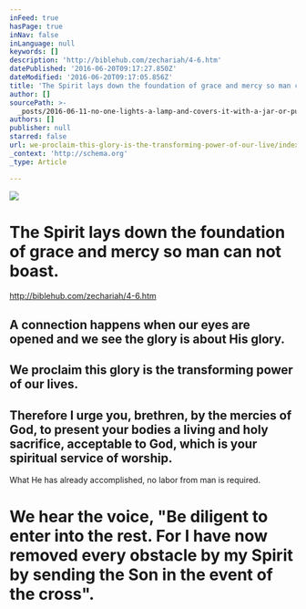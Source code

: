 ```yaml
---
inFeed: true
hasPage: true
inNav: false
inLanguage: null
keywords: []
description: 'http://biblehub.com/zechariah/4-6.htm'
datePublished: '2016-06-20T09:17:27.850Z'
dateModified: '2016-06-20T09:17:05.856Z'
title: 'The Spirit lays down the foundation of grace and mercy so man can not boast. '
author: []
sourcePath: >-
  _posts/2016-06-11-no-one-lights-a-lamp-and-covers-it-with-a-jar-or-puts-it-und.md
authors: []
publisher: null
starred: false
url: we-proclaim-this-glory-is-the-transforming-power-of-our-live/index.html
_context: 'http://schema.org'
_type: Article

---
```

![](https://the-grid-user-content.s3-us-west-2.amazonaws.com/54d6e68f-509a-46b3-892a-c8b7430575df.jpg)

# The Spirit lays down the foundation of grace and mercy so man can not boast. 

http://biblehub.com/zechariah/4-6.htm

## A connection happens when our eyes are opened and we see the glory is about His glory.

## We proclaim this glory is the transforming power of our lives.

## Therefore I urge you, brethren, by the mercies of God, to present your bodies a living and holy sacrifice, acceptable to God, which is your spiritual service of worship.

What He has already accomplished, no labor from man is required.

# We hear the voice, "Be diligent to enter into the rest. For I have now removed every obstacle by my Spirit by sending the Son in the event of the cross".